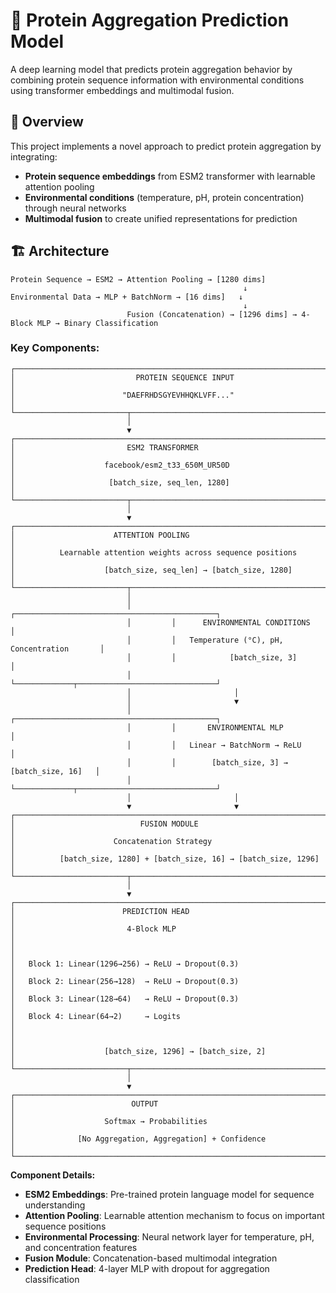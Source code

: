# 🧬 Protein Aggregation Prediction Model

A deep learning model that predicts protein aggregation behavior by combining protein sequence information with environmental conditions using transformer embeddings and multimodal fusion.

## 🎯 Overview

This project implements a novel approach to predict protein aggregation by integrating:
- **Protein sequence embeddings** from ESM2 transformer with learnable attention pooling
- **Environmental conditions** (temperature, pH, protein concentration) through neural networks
- **Multimodal fusion** to create unified representations for prediction

## 🏗️ Architecture

```
Protein Sequence → ESM2 → Attention Pooling → [1280 dims]
                                                    ↓
Environmental Data → MLP + BatchNorm → [16 dims]   ↓
                                                    ↓
                          Fusion (Concatenation) → [1296 dims] → 4-Block MLP → Binary Classification
```

### Key Components:

```
┌─────────────────────────────────────────────────────────────────────────────────┐
│                           PROTEIN SEQUENCE INPUT                                │
│                        "DAEFRHDSGYEVHHQKLVFF..."                                │
└─────────────────────────┬───────────────────────────────────────────────────────┘
                          │
                          ▼
┌─────────────────────────────────────────────────────────────────────────────────┐
│                         ESM2 TRANSFORMER                                        │
│                    facebook/esm2_t33_650M_UR50D                                 │
│                     [batch_size, seq_len, 1280]                                 │
└─────────────────────────┬───────────────────────────────────────────────────────┘
                          │
                          ▼
┌─────────────────────────────────────────────────────────────────────────────────┐
│                      ATTENTION POOLING                                          │
│          Learnable attention weights across sequence positions                  │
│                    [batch_size, seq_len] → [batch_size, 1280]                   │
└─────────────────────────┬───────────────────────────────────────────────────────┘
                          │
                          │         ┌─────────────────────────────────────────────┐
                          │         │      ENVIRONMENTAL CONDITIONS               │
                          │         │   Temperature (°C), pH, Concentration       │
                          │         │            [batch_size, 3]                  │
                          │         └─────────────┬───────────────────────────────┘
                          │                       │
                          │                       ▼
                          │         ┌─────────────────────────────────────────────┐
                          │         │       ENVIRONMENTAL MLP                     │
                          │         │   Linear → BatchNorm → ReLU                 │
                          │         │        [batch_size, 3] → [batch_size, 16]   │
                          │         └─────────────┬───────────────────────────────┘
                          │                       │
                          ▼                       ▼
┌─────────────────────────────────────────────────────────────────────────────────┐
│                            FUSION MODULE                                        │
│                      Concatenation Strategy                                     │
│          [batch_size, 1280] + [batch_size, 16] → [batch_size, 1296]             │
└─────────────────────────┬───────────────────────────────────────────────────────┘
                          │
                          ▼
┌─────────────────────────────────────────────────────────────────────────────────┐
│                        PREDICTION HEAD                                          │
│                         4-Block MLP                                             │
│                                                                                 │
│   Block 1: Linear(1296→256) → ReLU → Dropout(0.3)                               │
│   Block 2: Linear(256→128)  → ReLU → Dropout(0.3)                               │
│   Block 3: Linear(128→64)   → ReLU → Dropout(0.3)                               │
│   Block 4: Linear(64→2)     → Logits                                            │
│                                                                                 │
│                    [batch_size, 1296] → [batch_size, 2]                         │
└─────────────────────────┬───────────────────────────────────────────────────────┘
                          │
                          ▼
┌─────────────────────────────────────────────────────────────────────────────────┐
│                          OUTPUT                                                 │
│                    Softmax → Probabilities                                      │
│              [No Aggregation, Aggregation] + Confidence                         │
└─────────────────────────────────────────────────────────────────────────────────┘
```

**Component Details:**
- **ESM2 Embeddings**: Pre-trained protein language model for sequence understanding
- **Attention Pooling**: Learnable attention mechanism to focus on important sequence positions
- **Environmental Processing**: Neural network layer for temperature, pH, and concentration features
- **Fusion Module**: Concatenation-based multimodal integration
- **Prediction Head**: 4-layer MLP with dropout for aggregation classification